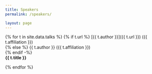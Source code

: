 ```yaml
---
title: Speakers  
permalink: /speakers/

layout: page
---
```


{% for t in site.data.talks %}
{% if t.url %}
[{{ t.author }}]({{ t.url }}) ({{ t.affiliation }})  
{% else %}
{{ t.author }} ({{ t.affiliation }})  
{% endif -%}  
**{{ t.title }}**

{% endfor %}
